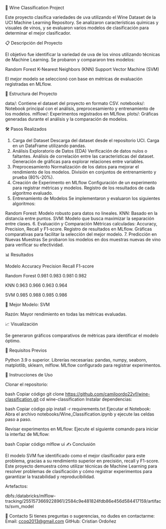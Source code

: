 🍷 Wine Classification Project

Este proyecto clasifica variedades de uva utilizando el Wine Dataset de la UCI Machine Learning Repository. Se analizaron características químicas y visuales de vinos, y se evaluaron varios modelos de clasificación para determinar el mejor clasificador.

📋 Descripción del Proyecto

El objetivo fue identificar la variedad de uva de los vinos utilizando técnicas de Machine Learning. Se probaron y compararon tres modelos:

Random Forest
K-Nearest Neighbors (KNN)
Support Vector Machine (SVM)

El mejor modelo se seleccionó con base en métricas de evaluación registradas en MLflow.

📂 Estructura del Proyecto

data/: Contiene el dataset del proyecto en formato CSV.
notebooks/: Notebook principal con el análisis, preprocesamiento y entrenamiento de los modelos.
mlflow/: Experimentos registrados en MLflow.
plots/: Gráficas generadas durante el análisis y la comparación de modelos.

🛠 Pasos Realizados

1. Carga del Dataset
Descarga del dataset desde el repositorio UCI.
Carga en un DataFrame utilizando pandas.
2. Análisis Exploratorio de Datos (EDA)
Verificación de datos nulos o faltantes.
Análisis de correlación entre las características del dataset.
Generación de gráficas para explorar relaciones entre variables.
3. Preprocesamiento
Normalización de los datos para mejorar el rendimiento de los modelos.
División en conjuntos de entrenamiento y prueba (80%-20%).
4. Creación de Experimento en MLflow
Configuración de un experimento para registrar métricas y modelos.
Registro de los resultados de cada algoritmo evaluado.
5. Entrenamiento de Modelos
Se implementaron y evaluaron los siguientes algoritmos:

Random Forest: Modelo robusto para datos no lineales.
KNN: Basado en la distancia entre puntos.
SVM: Modelo que busca maximizar la separación entre clases.
6. Evaluación y Comparación
Métricas calculadas: Accuracy, Precision, Recall y F1-score.
Registro de resultados en MLflow.
Gráficas comparativas para facilitar la selección del mejor modelo.
7. Predicción en Nuevas Muestras
Se probaron los modelos en dos muestras nuevas de vino para verificar su efectividad.

📊 Resultados

Modelo	Accuracy	Precision	Recall	F1-score

Random Forest
0.981	0.983	0.981	0.982

KNN
0.963	0.966	0.963	0.964

SVM	
0.985	0.988	0.985	0.986

🔑 Mejor Modelo: SVM

Razón: Mayor rendimiento en todas las métricas evaluadas.

📈 Visualización

Se generaron gráficos comparativos de métricas para identificar el modelo óptimo.

🔧 Requisitos Previos

Python 3.9 o superior.
Librerías necesarias: pandas, numpy, seaborn, matplotlib, sklearn, mlflow.
MLflow configurado para registrar experimentos.

🚀 Instrucciones de Uso

Clonar el repositorio:

bash
Copiar código
git clone https://github.com/camiloordo22vf/wine-classification.git
cd wine-classification
Instalar dependencias:

bash
Copiar código
pip install -r requirements.txt
Ejecutar el Notebook:
Abra el archivo notebooks/Wine_Classification.ipynb y ejecute las celdas paso a paso.

Revisar experimentos en MLflow:
Ejecute el siguiente comando para iniciar la interfaz de MLflow:

bash
Copiar código
mlflow ui
✍️ Conclusión

El modelo SVM fue identificado como el mejor clasificador para este problema, gracias a su rendimiento superior en precisión, recall y F1-score. Este proyecto demuestra cómo utilizar técnicas de Machine Learning para resolver problemas de clasificación y cómo registrar experimentos para garantizar la trazabilidad y reproducibilidad.

Artefactos:

dbfs:/databricks/mlflow-tracking/2551573669228961/2584c9e481824fdb86e456d584417159/artifacts/svm_model

📧 Contacto
Si tienes preguntas o sugerencias, no dudes en contactarme:
Email: ccoq2013@gmail.com
GitHub: Cristian Ordoñez
